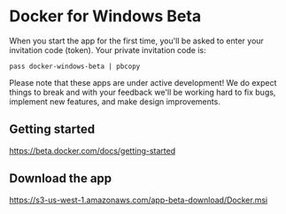 # Docker for Windows Beta

When you start the app for the first time, you'll be asked to enter your invitation code (token). Your private invitation code is:

```
pass docker-windows-beta | pbcopy
```

Please note that these apps are under active development! We do expect things to break and with your feedback we'll be working hard to fix bugs, implement new features, and make design improvements.

## Getting started

https://beta.docker.com/docs/getting-started

## Download the app
https://s3-us-west-1.amazonaws.com/app-beta-download/Docker.msi

